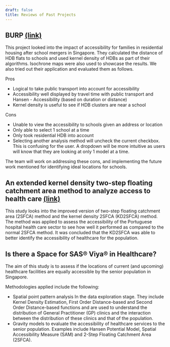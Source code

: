 ```yaml
---
draft: false
title: Reviews of Past Projects
---
```


## BURP [(link)](https://wiki.smu.edu.sg/1819t2is415/BURP_Project_Details)
This project looked into the impact of accessibility for families in residential housing after school mergers in Singapore. They calculated the distance of HDB flats to schools and used kernel density of HDBs as part of their algorithms. Isochrone maps were also used to showcase the results. We also tried out their application and evaluated them as follows.

Pros
- Logical to take public transport into account for accessibility
- Accessibility well displayed by travel time with public transport and Hansen - Accessibility (based on duration or distance)
- Kernel density is useful to see if HDB clusters are near a school 

Cons
- Unable to view the accessibility to schools given an address or location
- Only able to select 1 school at a time
- Only took residential HDB into account
- Selecting another analysis method will uncheck the current checkbox. This is confusing for the user. A dropdown will be more intuitive as users will know that they are looking at only 1 model at a time.

The team will work on addressing these cons, and implementing the future work mentioned for identifying ideal locations for schools.

## An extended kernel density two-step floating catchment area method to analyze access to health care [(link)](https://journals-sagepub-com.libproxy.smu.edu.sg/doi/pdf/10.1068/b120050p)
This study looks into the improved version of two-step floating catchment area (2SFCA) method and the kernel density 2SFCA (KD2SFCA) method. The method was applied to assess the accessibility of the Portuguese hospital health care sector to see how well it performed as compared to the normal 2SFCA method. It was concluded that the KD2SFCA was able to better identify the accessibility of healthcare for the population. 

## Is there a Space for SAS® Viya® in Healthcare?
The aim of this study is to assess if the locations of current (and upcoming) healthcare facilities are equally accessible by the senior population in Singapore. 

Methodologies applied include the following: 
- Spatial point pattern analysis In the data exploration stage. They include Kernel Density Estimation, First Order Distance-based and Second Order Distance-based functions and are used to understand the distribution of General Practitioner (GP) clinics and the interaction between the distribution of these clinics and that of the population.
- Gravity models to evaluate the accessibility of healthcare services to the senior population. Examples include Hansen Potential Model, Spatial Accessibility Measure (SAM) and 2-Step Floating Catchment Area (2SFCA). 

